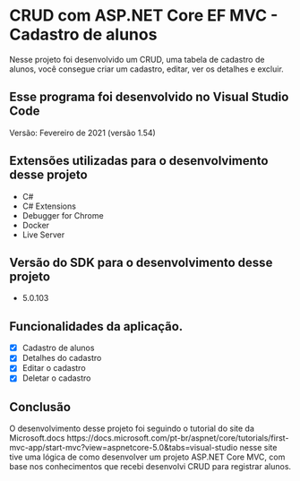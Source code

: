 <h1>CRUD com ASP.NET Core EF MVC - Cadastro de alunos</h1>
Nesse projeto foi desenvolvido um CRUD, uma tabela de cadastro de alunos, você consegue criar um cadastro, editar, ver os detalhes e excluir.
<h2>Esse programa foi desenvolvido no Visual Studio Code</h2>
Versão: Fevereiro de 2021 (versão 1.54)
<h2>Extensões utilizadas para o desenvolvimento desse projeto</h2>

- C#
- C# Extensions
- Debugger for Chrome
- Docker
- Live Server

<h2>Versão do SDK para o desenvolvimento desse projeto</h2>

- 5.0.103

<h2>Funcionalidades da aplicação.</h2>

- [x] Cadastro de alunos
- [x] Detalhes do cadastro
- [x] Editar o cadastro
- [x] Deletar o cadastro

<h2>Conclusão</h2>
O desenvolvimento desse projeto foi seguindo o tutorial do site da Microsoft.docs https://docs.microsoft.com/pt-br/aspnet/core/tutorials/first-mvc-app/start-mvc?view=aspnetcore-5.0&tabs=visual-studio nesse site tive uma lógica de como desenvolver um projeto ASP.NET Core MVC, com base nos conhecimentos que recebi desenvolvi CRUD  para registrar alunos.
